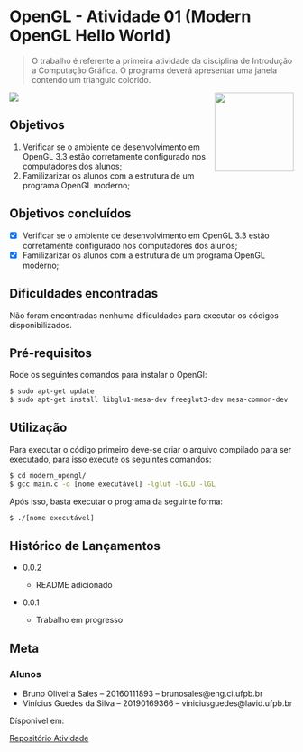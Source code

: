 # OpenGL - Atividade 01 (Modern OpenGL Hello World)

> O trabalho é referente a primeira atividade da disciplina de Introdução a Computação Gráfica. O programa deverá apresentar uma janela contendo um triangulo colorido.


[<img src="https://rawgit.com/eug/awesome-opengl/master/opengl-logo.svg" align="right" width="140">](https://www.opengl.org)
<img src="./../../assets/modern.png">

## Objetivos
<ol>
    <li>Verificar se o ambiente de desenvolvimento em OpenGL 3.3 estão corretamente configurado nos computadores dos alunos;</li>
    <li>Familizarizar os alunos com a estrutura de um programa OpenGL moderno;</li>
</ol>

## Objetivos concluídos

- [x] Verificar se o ambiente de desenvolvimento em OpenGL 3.3 estão corretamente configurado nos computadores dos alunos;
- [x] Familizarizar os alunos com a estrutura de um programa OpenGL moderno;

## Dificuldades encontradas

Não foram encontradas nenhuma dificuldades para executar os códigos disponibilizados.

## Pré-requisitos

Rode os seguintes comandos para instalar o OpenGl:

```sh
$ sudo apt-get update
$ sudo apt-get install libglu1-mesa-dev freeglut3-dev mesa-common-dev
```

## Utilização

Para executar o código primeiro deve-se criar o arquivo compilado para ser executado, para isso execute os seguintes comandos:

```sh
$ cd modern_opengl/
$ gcc main.c -o [nome executável] -lglut -lGLU -lGL
```

Após isso, basta executar o programa da seguinte forma:
```sh
$ ./[nome executável]
```

## Histórico de Lançamentos

* 0.0.2
    * README adicionado

* 0.0.1
    * Trabalho em progresso

## Meta

### Alunos
<ul>
    <li>Bruno Oliveira Sales – 20160111893 – brunosales@eng.ci.ufpb.br</li>
    <li>Vinícius Guedes da Silva – 20190169366 – viniciusguedes@lavid.ufpb.br</li>
</ul>

Dísponivel em:

[Repositório Atividade](https://github.com/capagot/icg)
